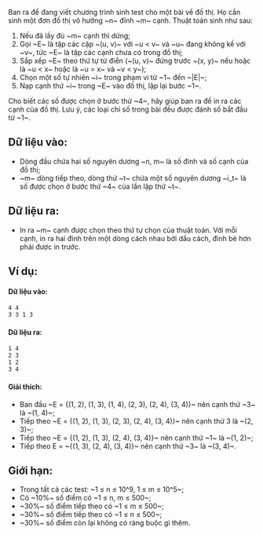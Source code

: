 Ban ra đề đang viết chương trình sinh test cho một bài về đồ thị. Họ cần sinh một đơn đồ thị vô hướng ~n~ đỉnh ~m~ cạnh. Thuật toán sinh như sau:

1. Nếu đã lấy đủ ~m~ cạnh thì dừng;
2. Gọi ~E~ là tập các cặp ~(u, v)~ với ~u < v~ và ~u~ đang không kề với ~v~, tức ~E~ là tập các cạnh chưa có trong đồ thị;
3. Sắp xếp ~E~ theo thứ tự từ điển (~(u, v)~ đứng trước ~(x, y)~ nếu hoặc là ~u < x~ hoặc là ~u = x~ và ~v < y~);
4. Chọn một số tự nhiên ~i~ trong phạm vi từ ~1~ đến ~|E|~;
5. Nạp cạnh thứ ~i~ trong ~E~ vào đồ thị, lặp lại bước ~1~.

Cho biết các số được chọn ở bước thứ ~4~, hãy giúp ban ra đề in ra các cạnh của đồ thị. Lưu ý, các loại chỉ số trong bài đều được đánh số bắt đầu từ ~1~.

## Dữ liệu vào:
- Dòng đầu chứa hai số nguyên dương ~n, m~ là số đỉnh và số cạnh của đồ thị;
- ~m~ dòng tiếp theo, dòng thứ ~t~ chứa một số nguyên dương ~i_t~ là số được chọn ở bước thứ ~4~ của lần lặp thứ ~t~.

## Dữ liệu ra:
- In ra ~m~ cạnh được chọn theo thứ tự chọn của thuật toán. Với mỗi cạnh, in ra hai đỉnh trên một dòng cách nhau bởi dấu cách, đỉnh bé hơn phải được in trước.

## Ví dụ:
#### Dữ liệu vào:
```
4 4
3 3 1 3
```

#### Dữ liệu ra:
```
1 4
2 3
1 2
3 4
```

#### Giải thích:
- Ban đầu ~E = \{(1, 2), (1, 3), (1, 4), (2, 3), (2, 4), (3, 4)\}~ nên cạnh thứ ~3~ là ~(1, 4)~;
- Tiếp theo ~E = \{(1, 2), (1, 3), (2, 3), (2, 4), (3, 4)\}~ nên cạnh thứ 3 là ~(2, 3)~;
- Tiếp theo ~E = \{(1, 2), (1, 3), (2, 4), (3, 4)\}~ nên cạnh thứ ~1~ là ~(1, 2)~;
- Tiếp theo E = ~\{(1, 3), (2, 4), (3, 4)\}~ nên cạnh thứ ~3~ là ~(3, 4)~.

## Giới hạn:
- Trong tất cả các test: ~1 ≤ n ≤ 10^9, 1 ≤ m ≤ 10^5~;
- Có ~10\%~ số điểm có ~1 ≤ n, m ≤ 500~;
- ~30\%~ số điểm tiếp theo có ~1 ≤ m ≤ 500~;
- ~30\%~ số điểm tiếp theo có ~1 ≤ n ≤ 500~;
- ~30\%~ số điểm còn lại không có ràng buộc gì thêm.